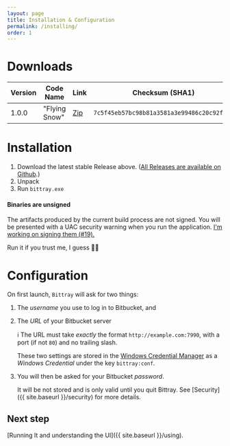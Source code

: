 ```yaml
---
layout: page
title: Installation & Configuration
permalink: /installing/
order: 1
---
```


# Downloads

|Version|Code Name|Link|Checksum (SHA1)|
|---|---|---|---|
|1.0.0|"Flying Snow"|[Zip](https://github.com/michaelsanford/bittray/releases/download/v1.0.0/bittray-1.0.0.zip)|`7c5f45eb57bc98b81a3581a3e99486c20c92f8fa`|

# Installation
1. Download the latest stable Release above. ([All Releases are available on Github](https://github.com/michaelsanford/bittray/releases).)
1. Unpack
1. Run `bittray.exe`

#### Binaries are unsigned

The artifacts produced by the current build process are not signed. You will be presented with a UAC security warning
when you run the application. [I'm working on signing them (#19).](https://github.com/michaelsanford/bittray/issues/19)

Run it if you trust me, I guess 🤷‍♂️

# Configuration

On first launch, `Bittray` will ask for two things:

1. The _username_ you use to log in to Bitbucket, and
1. The _URL_ of your Bitbucket server

    :information_source: The  URL must take _exactly_ the format `http://example.com:7990`, with a port (if not `80`) and no trailing slash.

    These two settings are stored in the [Windows Credential Manager](https://support.microsoft.com/en-ca/help/4026814/windows-accessing-credential-manager)
    as a _Windows Credential_ under the key `bittray:conf`.

 1. You will then be asked for your Bitbucket _password_.
 
     It will be not stored and is only valid until you quit Bittray. See [Security]({{ site.baseurl }}/security) for more details.

## Next step

[Running It and understanding the UI]({{ site.baseurl }}/using).